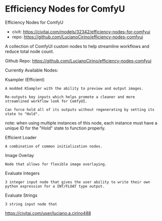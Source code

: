 Efficiency Nodes for ComfyU
========================
Efficiency Nodes for ComfyU
* civit: https://civitai.com/models/32342/efficiency-nodes-for-comfyui
* repo: https://github.com/LucianoCirino/efficiency-nodes-comfyui

A collection of ComfyUI custom nodes to help streamline workflows and reduce total node count.

Github Repo: https://github.com/LucianoCirino/efficiency-nodes-comfyui


Currently Available Nodes:

Ksampler (Efficient)

    A modded KSampler with the ability to preview and output images.

    Re-outputs key inputs which helps promote a cleaner and more streamlined workflow look for ComfyUI.

    Can force hold all of its outputs without regenerating by setting its state to "Hold".

note: when using multiple instances of this node, each instance must have a unique ID for the "Hold" state to function properly.

Efficient Loader

    A combination of common initialization nodes.

Image Overlay

    Node that allows for flexible image overlaying.

Evaluate Integers

    3 integer input node that gives the user ability to write their own python expression for a INT/FLOAT type output.

Evaluate Strings

    3 string input node that

https://civitai.com/user/luciano.a.cirino488

